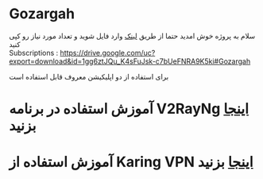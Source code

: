 # Gozargah


سلام به پروژه خوش امدید حتما از طریق [لینک](https://github.com/valid7996/Gozargah/blob/main/Gozargah_Sub) وارد فایل شوید
 و تعداد مورد نیاز رو کپی کنید  
 Subscriptions : https://drive.google.com/uc?export=download&id=1gg6ztJQu_K4sFuJsk-c7bUeFNRA9K5ki#Gozargah

 برای استفاده از دو اپلیکیشن معروف قابل استفاده است 

# آموزش استفاده در برنامه V2RayNg [اینجا](https://example.com) بزنید 

# آموزش استفاده از Karing VPN [اینجا](https://example.com) بزنید 
